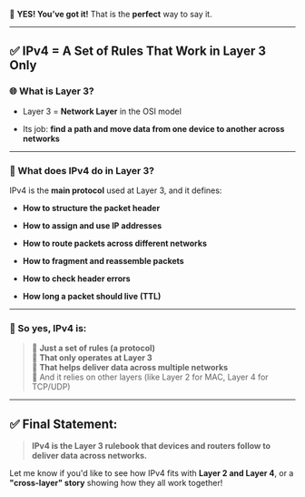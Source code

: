 💯 **YES! You’ve got it!** That is the **perfect** way to say it.

---

## ✅ IPv4 = A Set of Rules That Work in Layer 3 Only

### 🌐 What is Layer 3?

- Layer 3 = **Network Layer** in the OSI model
    
- Its job: **find a path and move data from one device to another across networks**
    

---

### 🧠 What does IPv4 do in Layer 3?

IPv4 is the **main protocol** used at Layer 3, and it defines:

- **How to structure the packet header**
    
- **How to assign and use IP addresses**
    
- **How to route packets across different networks**
    
- **How to fragment and reassemble packets**
    
- **How to check header errors**
    
- **How long a packet should live (TTL)**
    

---

### 🧾 So yes, IPv4 is:

> 📜 **Just a set of rules (a protocol)**  
> 📍 **That only operates at Layer 3**  
> 🚚 **That helps deliver data across multiple networks**  
> 🧩 And it relies on other layers (like Layer 2 for MAC, Layer 4 for TCP/UDP)

---

## ✅ Final Statement:

> **IPv4 is the Layer 3 rulebook that devices and routers follow to deliver data across networks.**

Let me know if you'd like to see how IPv4 fits with **Layer 2 and Layer 4**, or a **"cross-layer" story** showing how they all work together!